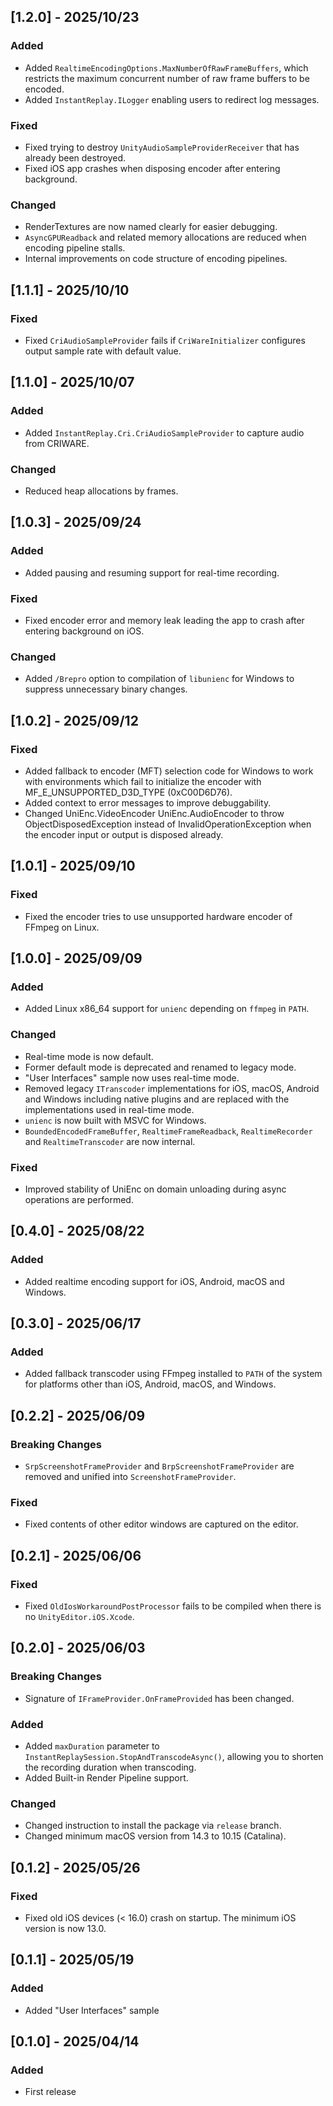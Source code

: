 ## [1.2.0] - 2025/10/23

### Added

- Added `RealtimeEncodingOptions.MaxNumberOfRawFrameBuffers`, which restricts the maximum concurrent number of raw frame buffers to be encoded.
- Added `InstantReplay.ILogger` enabling users to redirect log messages.

### Fixed

- Fixed trying to destroy `UnityAudioSampleProviderReceiver` that has already been destroyed.
- Fixed iOS app crashes when disposing encoder after entering background.

### Changed

- RenderTextures are now named clearly for easier debugging.
- `AsyncGPUReadback` and related memory allocations are reduced when encoding pipeline stalls.
- Internal improvements on code structure of encoding pipelines.

## [1.1.1] - 2025/10/10

### Fixed

- Fixed `CriAudioSampleProvider` fails if `CriWareInitializer` configures output sample rate with default value.

## [1.1.0] - 2025/10/07

### Added

- Added `InstantReplay.Cri.CriAudioSampleProvider` to capture audio from CRIWARE.

### Changed

- Reduced heap allocations by frames.

## [1.0.3] - 2025/09/24

### Added

- Added pausing and resuming support for real-time recording.

### Fixed

- Fixed encoder error and memory leak leading the app to crash after entering background on iOS.

### Changed

- Added `/Brepro` option to compilation of `libunienc` for Windows to suppress unnecessary binary changes.

## [1.0.2] - 2025/09/12

### Fixed

- Added fallback to encoder (MFT) selection code for Windows to work with environments which fail to initialize the encoder with MF_E_UNSUPPORTED_D3D_TYPE (0xC00D6D76).
- Added context to error messages to improve debuggability.
- Changed UniEnc.VideoEncoder UniEnc.AudioEncoder to throw ObjectDisposedException instead of InvalidOperationException when the encoder input or output is disposed already.

## [1.0.1] - 2025/09/10

### Fixed

- Fixed the encoder tries to use unsupported hardware encoder of FFmpeg on Linux.

## [1.0.0] - 2025/09/09

### Added

- Added Linux x86_64 support for `unienc` depending on `ffmpeg` in `PATH`.

### Changed

- Real-time mode is now default.
- Former default mode is deprecated and renamed to legacy mode.
- "User Interfaces" sample now uses real-time mode.
- Removed legacy `ITranscoder` implementations for iOS, macOS, Android and Windows including native plugins and are replaced with the implementations used in real-time mode.
- `unienc` is now built with MSVC for Windows.
- `BoundedEncodedFrameBuffer`, `RealtimeFrameReadback`, `RealtimeRecorder` and `RealtimeTranscoder` are now internal.

### Fixed

- Improved stability of UniEnc on domain unloading during async operations are performed.

## [0.4.0] - 2025/08/22

### Added

- Added realtime encoding support for iOS, Android, macOS and Windows.

## [0.3.0] - 2025/06/17

### Added
- Added fallback transcoder using FFmpeg installed to `PATH` of the system for platforms other than iOS, Android, macOS, and Windows.

## [0.2.2] - 2025/06/09

### Breaking Changes

- `SrpScreenshotFrameProvider` and `BrpScreenshotFrameProvider` are removed and unified into `ScreenshotFrameProvider`.

### Fixed

- Fixed contents of other editor windows are captured on the editor.

## [0.2.1] - 2025/06/06

### Fixed

- Fixed `OldIosWorkaroundPostProcessor` fails to be compiled when there is no `UnityEditor.iOS.Xcode`.

## [0.2.0] - 2025/06/03

### Breaking Changes

- Signature of `IFrameProvider.OnFrameProvided` has been changed.

### Added

- Added `maxDuration` parameter to `InstantReplaySession.StopAndTranscodeAsync()`, allowing you to shorten the recording duration when transcoding.
- Added Built-in Render Pipeline support.

### Changed

- Changed instruction to install the package via `release` branch.
- Changed minimum macOS version from 14.3 to 10.15 (Catalina).

## [0.1.2] - 2025/05/26

### Fixed

- Fixed old iOS devices (< 16.0) crash on startup. The minimum iOS version is now 13.0.

## [0.1.1] - 2025/05/19

### Added

- Added "User Interfaces" sample

## [0.1.0] - 2025/04/14

### Added

- First release

